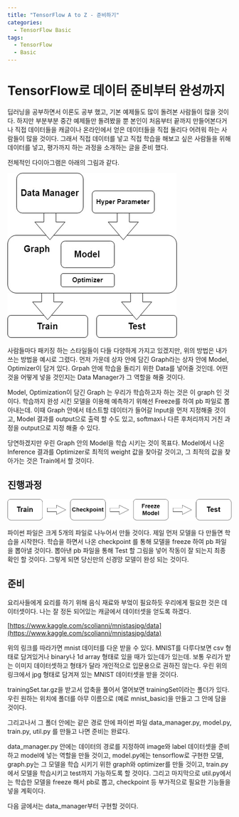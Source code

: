 ```yaml
---
title: "TensorFlow A to Z - 준비하기"
categories:
  - TensorFlow Basic
tags:
  - TensorFlow
  - Basic
---
```


# TensorFlow로 데이터 준비부터 완성까지

딥러닝을 공부하면서 이론도 공부 했고, 기본 예제들도 많이 돌려본 사람들이 많을 것이다. 하지만 부분부분 중간 예제들만 돌려봤을 뿐 본인이 처음부터 끝까지 만들어본다거나 직접 데이터들을 캐글이나 온라인에서 얻은 데이터들을 직접 돌리다 어려워 하는 사람들이 많을 것이다. 그래서 직접 데이터를 넣고 직접 학습을 해보고 싶은 사람들을 위해 데이터를 넣고, 평가까지 하는 과정을 소개하는 글을 준비 했다. 

전체적인 다이아그램은 아래의 그림과 같다. 

![NN_diagram](https://raw.githubusercontent.com/junhoning/junhoning.github.io/master/assets/post_images/NN_diagram.jpg)

사람들마다 패키징 하는 스타일들이 다들 다양하게 가지고 있겠지만, 위의 방법은 내가 쓰는 방법을
 예시로 그렸다. 먼저 가운데 상자 안에 담긴 Graph라는 상자 안에 Model, Optimizer이 담겨 있다. Grpah 안에 학습을 돌리기 위한 Data를 넣어줄 것인데. 어떤 것을 어떻게 넣을 것인지는 Data Manager가 그 역할을 해줄 것이다. 

Model, Optimization이 담긴 Graph 는 우리가 학습하고자 하는 것은 이 graph 인 것이다. 학습까지 완성 시킨 모델을 이용해 예측하기 위해선 Freeze를 하여 pb 파일로 뽑아내는데. 이때 Graph 안에서 테스트할 데이터가 들어갈 Input을 먼저 지정해줄 것이고, Model 결과를 output으로 출력 할 수도 있고, softmax나 다른 후처리까지 거친 과정을 output으로 지정 해줄 수 있다. 

당연하겠지만 우린 Graph 안의 Model을 학습 시키는 것이 목표다. Model에서 나온 Inference 결과를 Optimizer로 최적의 weight 값을 찾아갈 것이고, 그 최적의 값을 찾아가는 것은 Train에서 할 것이다. 

## 진행과정

![mnist_process](https://raw.githubusercontent.com/junhoning/junhoning.github.io/master/assets/post_images/mnist_process.jpg)

파이썬 파일은 크게 5개의 파일로 나누어서 만들 것이다.  제일 먼저 모델을 다 만들면 학습을 시작한다. 학습을 하면서 나온 checkpoint 를 통해 모델을 freeze 하여 pb 파일을 뽑아낼 것이다. 뽑아낸 pb 파일을 통해 Test 할 그림을 넣어 작동이 잘 되는지 최종 확인 할 것이다. 그렇게 되면 당신만의 신경망 모델이 완성 되는 것이다. 

## 준비

요리사들에게 요리를 하기 위해 음식 재료와 부엌이 필요하듯 우리에게 필요한 것은 데이터셋이다. 나는 잘 정돈 되어있는 캐글에서 데이터셋을 얻도록 하겠다. 

[https://www.kaggle.com/scolianni/mnistasjpg/data](https://www.kaggle.com/scolianni/mnistasjpg/data)

위의 링크를 따라가면 mnist 데이터를 다운 받을 수 있다. MNIST를 다루다보면 csv 형태로 담겨있거나 binary나 1d array 형태로 있을 때가 있는데가 있는데. 보통 우리가 받는 이미지 데이터셋하고 형태가 달라 개인적으로 입문용으로 권하진 않는다. 우린 위의 링크에서 jpg 형태로 담겨져 있는 MNIST 데이터셋을 받을 것이다. 

trainingSet.tar.gz을 받고서 압축을 풀어서 열어보면 trainingSet이라는 폴더가 있다. 우린 원하는 위치에 폴더를 아무 이름으로 (예로 mnist_basic)을 만들고 그 안에 담을 것이다. 

그리고나서 그 폴더 안에는 같은 경로 안에 파이썬 파일 data_manager.py, model.py, train.py, util.py 를 만들고 나면 준비는 완료다. 

data_manager.py 안에는 데이터의 경로를 지정하여 image와 label 데이터셋을 준비하고 model에 넣는 역할을 만들 것이고, model.py에는 tensorflow로 구현한 모델, graph.py는 그 모델을 학습 시키기 위한 graph와 optimizer를 만들 것이고, train.py에서 모델을 학습시키고 test까지 가능하도록 할 것이다. 그리고 마지막으로 util.py에서는 학습한 모델을 freeze 해서 pb로 뽑고, checkpoint 등 부가적으로 필요한 기능들을 넣을 계획이다. 

다음 글에서는 data_manager부터 구현할 것이다.
